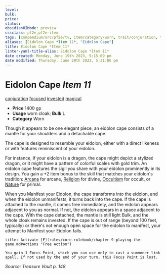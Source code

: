```yaml
---
level:
bulk:
price:
status:
obsidianUIMode: preview
cssclass: pf2e,pf2e-item
tags: [compendium/src/pf2e/tv, item/category/worn, trait/conjuration, trait/focused, trait/invested, trait/magical]
aliases: [Eidolon Cape *Item 11*, "Eidolon Cape"]
title: Eidolon Cape *Item 11*
linter-yaml-title-alias: Eidolon Cape *Item 11*
date created: Monday, June 19th 2023, 5:15:09 pm
date modified: Thursday, June 29th 2023, 5:31:00 pm
---
```


# Eidolon Cape *Item 11*

[conjuration](rules/traits/conjuration.md) [focused](rules/traits/focused.md) [invested](rules/traits/invested.md) [magical](rules/traits/magical.md)  

- **Price** 1400 gp
- **Usage** worn cloak; **Bulk** L
- **Category** Worn

Though it appears to be one elegant piece, an eidolon cape consists of a mantle for your shoulders and a detachable cape.

The cape is designed to resemble your eidolon, either with a direct likeness or with features reminiscent of your eidolon.

For instance, if your eidolon is a dragon, the cape might depict a stylized dragon, or it might have a pattern of colorful scales with gold trim. An eidolon cape features the sigil you share with your eidolon prominently in its design. You gain a +2 item bonus to the skill that matches your eidolon's tradition: [Arcana](compendium/skills.md#Arcana) for arcane, [Religion](compendium/skills.md#Religion) for divine, [Occultism](compendium/skills.md#Occultism) for occult, or [Nature](compendium/skills.md#Nature) for primal.

When you Manifest your Eidolon, the cape transforms into the eidolon, and when the eidolon unmanifests, it turns back into the cape. If the cape is attached to the mantle, it comes free immediately, and the eidolon appears adjacent to you as normal. If not, the eidolon appears in a space adjacent to the cape. With the cape detached, the mantle is still light Bulk, and the whole cloak remains invested. If the cape is out of range (beyond 100 feet, typically) or there's not enough open space for the eidolon to manifest, your attempt to Manifest your Eidolon fails.

```ad-embed-ability
title: Activate [F](rules/core-rulebook/chapter-9-playing-the-game.md#Actions "Free Action")

You gain 1 Focus Point, which you can use only to cast a summoner link spell. If not used by the end of your turn, this Focus Point is lost.
```

*Source: Treasure Vault p. 148*
